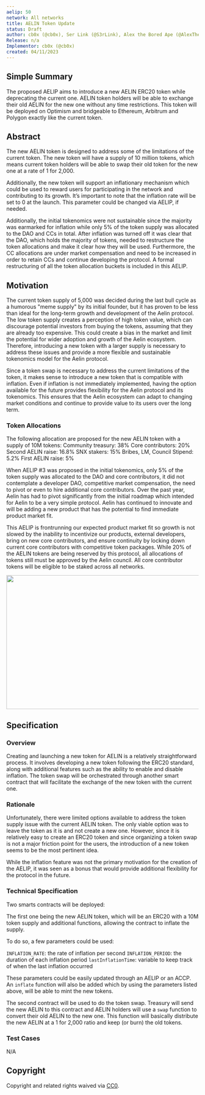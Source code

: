 ```yaml
---
aelip: 50
network: All networks
title: AELIN Token Update
status: Draft
author: cb0x (@cb0x), Ser Link (@S3rLink), Alex the Bored Ape (@AlexTheBoredApe)
Release: n/a
Implementor: cb0x (@cb0x)
created: 04/11/2023
---
```


## Simple Summary

<!--"If you can't explain it simply, you don't understand it well enough." Simply describe the outcome the proposed changes intends to achieve. This should be non-technical and accessible to a casual community member.-->

The proposed AELIP aims to introduce a new AELIN ERC20 token while deprecating the current one. AELIN token holders will be able to exchange their old AELIN for the new one without any time restrictions. This token will be deployed on Optimism and bridgeable to Ethereum, Arbitrum and Polygon exactly like the current token.

## Abstract

<!--A short (~200 word) description of the proposed change, the abstract should clearly describe the proposed change. This is what *will* be done if the AELIP is implemented, not *why* it should be done or *how* it will be done. If the AELIP proposes deploying a new contract, write, "we propose to deploy a new contract that will do x".-->

The new AELIN token is designed to address some of the limitations of the current token. The new token will have a supply of 10 million tokens, which means current token holders will be able to swap their old token for the new one at a rate of 1 for 2,000.

Additionally, the new token will support an inflationary mechanism which could be used to reward users for participating in the network and contributing to its growth. It’s important to note that the inflation rate will be set to 0 at the launch. This parameter could be changed via AELIP, if needed.

Additionally, the initial tokenomics were not sustainable since the majority was earmarked for inflation while only 5% of the token supply was allocated to the DAO and CCs in total. After inflation was turned off it was clear that the DAO, which holds the majority of tokens, needed to restructure the token allocations and make it clear how they will be used. Furthermore, the CC allocations are under market compensation and need to be increased in order to retain CCs and continue developing the protocol. A formal restructuring of all the token allocation buckets is included in this AELIP.

## Motivation

<!--This is the problem statement. This is the *why* of the AELIP. It should clearly explain *why* the current state of the protocol is inadequate.  It is critical that you explain *why* the change is needed, if the AELIP proposes changing how something is calculated, you must address *why* the current calculation is inaccurate or wrong. This is not the place to describe how the AELIP will address the issue!-->

The current token supply of 5,000 was decided during the last bull cycle as a humorous "meme supply" by its initial founder, but it has proven to be less than ideal for the long-term growth and development of the Aelin protocol. The low token supply creates a perception of high token value, which can discourage potential investors from buying the tokens, assuming that they are already too expensive. This could create a bias in the market and limit the potential for wider adoption and growth of the Aelin ecosystem. Therefore, introducing a new token with a larger supply is necessary to address these issues and provide a more flexible and sustainable tokenomics model for the Aelin protocol.

Since a token swap is necessary to address the current limitations of the token, it makes sense to introduce a new token that is compatible with inflation. Even if inflation is not immediately implemented, having the option available for the future provides flexibility for the Aelin protocol and its tokenomics. This ensures that the Aelin ecosystem can adapt to changing market conditions and continue to provide value to its users over the long term.

### Token Allocations

The following allocation are proposed for the new AELIN token with a supply of 10M tokens:
Community treasury: 38%
Core contributors: 20%
Second AELIN raise: 16.8%
SNX stakers: 15%
Bribes, LM, Council Stipend: 5.2%
First AELIN raise: 5%

When AELIP #3 was proposed in the initial tokenomics, only 5% of the token supply was allocated to the DAO and core contributors, it did not contemplate a developer DAO, competitive market compensation, the need to pivot or even to hire additional core contributors. Over the past year, Aelin has had to pivot significantly from the initial roadmap which intended for Aelin to be a very simple protocol. Aelin has continued to innovate and will be adding a new product that has the potential to find immediate product market fit.

This AELIP is frontrunning our expected product market fit so growth is not slowed by the inability to incentivize our products, external developers, bring on new core contributors, and ensure continuity by locking down current core contributors with competitive token packages. While 20% of the AELIN tokens are being reserved by this protocol, all allocations of tokens still must be approved by the Aelin council. All core contributor tokens will be eligible to be staked across all networks.

<img src="/allocations.png"  width="650" height="350">

## Specification

<!--The specification should describe the syntax and semantics of any new feature, there are five sections
1. Overview
2. Rationale
3. Technical Specification
4. Test Cases
5. Configurable Values
-->

### Overview

<!--This is a high-level overview of *how* the AELIP will solve the problem. The overview should clearly describe how the new feature will be implemented.-->

Creating and launching a new token for AELIN is a relatively straightforward process. It involves developing a new token following the ERC20 standard, along with additional features such as the ability to enable and disable inflation. The token swap will be orchestrated through another smart contract that will facilitate the exchange of the new token with the current one.

### Rationale

<!--This is where you explain the reasoning behind how you propose to solve the problem. Why did you propose to implement the change in this way, what were the considerations and trade-offs. The rationale fleshes out what motivated the design and why particular design decisions were made. It should describe alternate designs that were considered and related work. The rationale may also provide evidence of consensus within the community, and should discuss important objections or concerns raised during discussion.-->

Unfortunately, there were limited options available to address the token supply issue with the current AELIN token. The only viable option was to leave the token as it is and not create a new one. However, since it is relatively easy to create an ERC20 token and since organizing a token swap is not a major friction point for the users, the introduction of a new token seems to be the most pertinent idea.

While the inflation feature was not the primary motivation for the creation of the AELIP, it was seen as a bonus that would provide additional flexibility for the protocol in the future.

### Technical Specification

<!--The technical specification should outline the public API of the changes proposed. That is, changes to any of the interfaces Synthetix currently exposes or the creations of new ones.-->

Two smarts contracts will be deployed:

The first one being the new AELIN token, which will be an ERC20 with a 10M token supply and additional functions, allowing the contract to inflate the supply.

To do so, a few parameters could be used:

`INFLATION_RATE`: the rate of inflation per second
`INFLATION_PERIOD`: the duration of each inflation period
`lastInflationTime`: variable to keep track of when the last inflation occurred

These parameters could be easily updated through an AELIP or an ACCP.
An `inflate` function will also be added which by using the parameters listed above, will be able to mint the new tokens.

The second contract will be used to do the token swap. Treasury will send the new AELIN to this contract and AELIN holders will use a `swap` function to convert their old AELIN to the new one. This function will basically distribute the new AELIN at a 1 for 2,000 ratio and keep (or burn) the old tokens.

### Test Cases

<!--Test cases for an implementation are mandatory for AELIPs but can be included with the implementation..-->

N/A

## Copyright

Copyright and related rights waived via [CC0](https://creativecommons.org/publicdomain/zero/1.0/).
